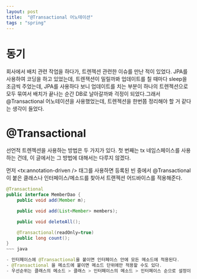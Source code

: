 ```yaml
---
layout: post
title:  "@Transactional 어노테이션"
tags : "spring"
---
```


# 동기
회사에서 배치 관련 작업을 하다가, 트렌젝션 관련한 이슈를 만난 적이 있었다. JPA를 사용하여 코딩을 하고 있었는데, 트렌잭션이 밀릴까봐 업데이트를 칠 때마다 sleep을 조금씩 주었는데, JPA를 사용하다 보니 업데이트를 치는 부분이 하나의 트렌젝션으로 모두 묶여서 배치가 끝나는 순간 DB로 날아갈까봐 걱정이 되었다.그래서 @Transactional 어노테이션을 사용했었는데, 트렌젝션을 한번쯤 정리해야 할 거 같다는 생각이 들었다.

# @Transactional
선언적 트렌젝션을 사용하는 방법은 두 가지가 있다. 첫 번째는 tx 네임스페이스를 사용하는 건데, 이 글에서는 그 방법에 대해서는 다루지 않겠다. 

먼저 <tx:annotation-driven /> 태그를 사용하면 등록된 빈 중에서 @Transactional이 붙은 클래스나 인터페이스/메소드를 찾아서 트랜젝션 어드바이스를 적용해준다.

~~~ java
@Transactional
public interface MemberDao {
    public void add(Member m);

    public void add(List<Member> members);

    public void deleteAll();

    @Transactional(readOnly=true)
    public long count();
}
~~~ java

- 인터페이스에 @Transactional을 붙이면 인터페이스 안에 모든 메소드에 적용된다.
- @Transactional 을 메소드에 붙이면 메소드 단위에만 적용할 수도 있다.
- 우선순위는 클래스의 메소드 > 클래스 > 인터페이스의 메소드 > 인터페이스 순으로 설정이 우선적으로 적용된다.
